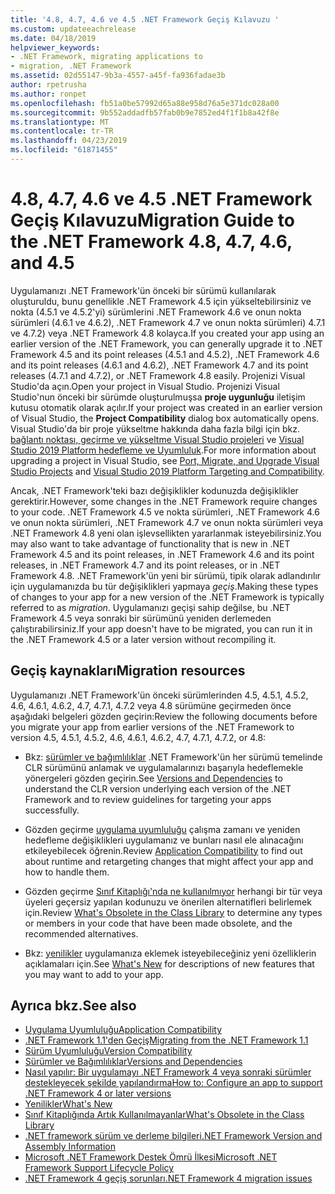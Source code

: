 ```yaml
---
title: '4.8, 4.7, 4.6 ve 4.5 .NET Framework Geçiş Kılavuzu '
ms.custom: updateeachrelease
ms.date: 04/18/2019
helpviewer_keywords:
- .NET Framework, migrating applications to
- migration, .NET Framework
ms.assetid: 02d55147-9b3a-4557-a45f-fa936fadae3b
author: rpetrusha
ms.author: ronpet
ms.openlocfilehash: fb51a0be57992d65a88e958d76a5e371dc028a00
ms.sourcegitcommit: 9b552addadfb57fab0b9e7852ed4f1f1b8a42f8e
ms.translationtype: MT
ms.contentlocale: tr-TR
ms.lasthandoff: 04/23/2019
ms.locfileid: "61871455"
---
```

# <a name="migration-guide-to-the-net-framework-48-47-46-and-45"></a><span data-ttu-id="a0f1e-102">4.8, 4.7, 4.6 ve 4.5 .NET Framework Geçiş Kılavuzu</span><span class="sxs-lookup"><span data-stu-id="a0f1e-102">Migration Guide to the .NET Framework 4.8, 4.7, 4.6, and 4.5</span></span>

<span data-ttu-id="a0f1e-103">Uygulamanızı .NET Framework'ün önceki bir sürümü kullanılarak oluşturuldu, bunu genellikle .NET Framework 4.5 için yükseltebilirsiniz ve nokta (4.5.1 ve 4.5.2'yi) sürümlerini .NET Framework 4.6 ve onun nokta sürümleri (4.6.1 ve 4.6.2), .NET Framework 4.7 ve onun nokta sürümleri) 4.7.1 ve 4.7.2) veya .NET Framework 4.8 kolayca.</span><span class="sxs-lookup"><span data-stu-id="a0f1e-103">If you created your app using an earlier version of the .NET Framework, you can generally upgrade it to .NET Framework 4.5 and its point releases (4.5.1 and 4.5.2), .NET Framework 4.6 and its point releases (4.6.1 and 4.6.2), .NET Framework 4.7 and its point releases (4.7.1 and 4.7.2), or .NET Framework 4.8 easily.</span></span> <span data-ttu-id="a0f1e-104">Projenizi Visual Studio'da açın.</span><span class="sxs-lookup"><span data-stu-id="a0f1e-104">Open your project in Visual Studio.</span></span> <span data-ttu-id="a0f1e-105">Projenizi Visual Studio'nun önceki bir sürümde oluşturulmuşsa **proje uygunluğu** iletişim kutusu otomatik olarak açılır.</span><span class="sxs-lookup"><span data-stu-id="a0f1e-105">If your project was created in an earlier version of Visual Studio, the **Project Compatibility** dialog box automatically opens.</span></span> <span data-ttu-id="a0f1e-106">Visual Studio'da bir proje yükseltme hakkında daha fazla bilgi için bkz. [bağlantı noktası, geçirme ve yükseltme Visual Studio projeleri](/visualstudio/porting/port-migrate-and-upgrade-visual-studio-projects) ve [Visual Studio 2019 Platform hedefleme ve Uyumluluk](/visualstudio/releases/2019/compatibility).</span><span class="sxs-lookup"><span data-stu-id="a0f1e-106">For more information about upgrading a project in Visual Studio, see [Port, Migrate, and Upgrade Visual Studio Projects](/visualstudio/porting/port-migrate-and-upgrade-visual-studio-projects) and [Visual Studio 2019 Platform Targeting and Compatibility](/visualstudio/releases/2019/compatibility).</span></span>

 <span data-ttu-id="a0f1e-107">Ancak, .NET Framework'teki bazı değişiklikler kodunuzda değişiklikler gerektirir.</span><span class="sxs-lookup"><span data-stu-id="a0f1e-107">However, some changes in the .NET Framework require changes to your code.</span></span> <span data-ttu-id="a0f1e-108">.NET Framework 4.5 ve nokta sürümleri, .NET Framework 4.6 ve onun nokta sürümleri, .NET Framework 4.7 ve onun nokta sürümleri veya .NET Framework 4.8 yeni olan işlevsellikten yararlanmak isteyebilirsiniz.</span><span class="sxs-lookup"><span data-stu-id="a0f1e-108">You may also want to take advantage of functionality that is new in .NET Framework 4.5 and its point releases, in .NET Framework 4.6 and its point releases, in .NET Framework 4.7 and its point releases, or in .NET Framework 4.8.</span></span> <span data-ttu-id="a0f1e-109">.NET Framework'ün yeni bir sürümü, tipik olarak adlandırılır için uygulamanızda bu tür değişiklikleri yapmaya *geçiş*.</span><span class="sxs-lookup"><span data-stu-id="a0f1e-109">Making these types of changes to your app for a new version of the .NET Framework is typically referred to as *migration*.</span></span> <span data-ttu-id="a0f1e-110">Uygulamanızı geçişi sahip değilse, bu .NET Framework 4.5 veya sonraki bir sürümünü yeniden derlemeden çalıştırabilirsiniz.</span><span class="sxs-lookup"><span data-stu-id="a0f1e-110">If your app doesn't have to be migrated, you can run it in the .NET Framework 4.5 or a later version without recompiling it.</span></span>

## <a name="migration-resources"></a><span data-ttu-id="a0f1e-111">Geçiş kaynakları</span><span class="sxs-lookup"><span data-stu-id="a0f1e-111">Migration resources</span></span>

<span data-ttu-id="a0f1e-112">Uygulamanızı .NET Framework'ün önceki sürümlerinden 4.5, 4.5.1, 4.5.2, 4.6, 4.6.1, 4.6.2, 4.7, 4.7.1, 4.7.2 veya 4.8 sürümüne geçirmeden önce aşağıdaki belgeleri gözden geçirin:</span><span class="sxs-lookup"><span data-stu-id="a0f1e-112">Review the following documents before you migrate your app from earlier versions of the .NET Framework to version 4.5, 4.5.1, 4.5.2, 4.6, 4.6.1, 4.6.2, 4.7, 4.7.1, 4.7.2, or 4.8:</span></span>

- <span data-ttu-id="a0f1e-113">Bkz: [sürümler ve bağımlılıklar](versions-and-dependencies.md) .NET Framework'ün her sürümü temelinde CLR sürümünü anlamak ve uygulamalarınızı başarıyla hedeflemekle yönergeleri gözden geçirin.</span><span class="sxs-lookup"><span data-stu-id="a0f1e-113">See [Versions and Dependencies](versions-and-dependencies.md) to understand the CLR version underlying each version of the .NET Framework and to review guidelines for targeting your apps successfully.</span></span>

- <span data-ttu-id="a0f1e-114">Gözden geçirme [uygulama uyumluluğu](application-compatibility.md) çalışma zamanı ve yeniden hedefleme değişiklikleri uygulamanız ve bunları nasıl ele alınacağını etkileyebilecek öğrenin.</span><span class="sxs-lookup"><span data-stu-id="a0f1e-114">Review [Application Compatibility](application-compatibility.md) to find out about runtime and retargeting changes that might affect your app and how to handle them.</span></span>

- <span data-ttu-id="a0f1e-115">Gözden geçirme [Sınıf Kitaplığı'nda ne kullanılmıyor](../whats-new/whats-obsolete.md) herhangi bir tür veya üyeleri geçersiz yapılan kodunuzu ve önerilen alternatifleri belirlemek için.</span><span class="sxs-lookup"><span data-stu-id="a0f1e-115">Review [What's Obsolete in the Class Library](../whats-new/whats-obsolete.md) to determine any types or members in your code that have been made obsolete, and the recommended alternatives.</span></span>

- <span data-ttu-id="a0f1e-116">Bkz: [yenilikler](../whats-new/index.md) uygulamanıza eklemek isteyebileceğiniz yeni özelliklerin açıklamaları için.</span><span class="sxs-lookup"><span data-stu-id="a0f1e-116">See [What's New](../whats-new/index.md) for descriptions of new features that you may want to add to your app.</span></span>

## <a name="see-also"></a><span data-ttu-id="a0f1e-117">Ayrıca bkz.</span><span class="sxs-lookup"><span data-stu-id="a0f1e-117">See also</span></span>

- [<span data-ttu-id="a0f1e-118">Uygulama Uyumluluğu</span><span class="sxs-lookup"><span data-stu-id="a0f1e-118">Application Compatibility</span></span>](application-compatibility.md)
- [<span data-ttu-id="a0f1e-119">.NET Framework 1.1'den Geçiş</span><span class="sxs-lookup"><span data-stu-id="a0f1e-119">Migrating from the .NET Framework 1.1</span></span>](migrating-from-the-net-framework-1-1.md)
- [<span data-ttu-id="a0f1e-120">Sürüm Uyumluluğu</span><span class="sxs-lookup"><span data-stu-id="a0f1e-120">Version Compatibility</span></span>](version-compatibility.md)
- [<span data-ttu-id="a0f1e-121">Sürümler ve Bağımlılıklar</span><span class="sxs-lookup"><span data-stu-id="a0f1e-121">Versions and Dependencies</span></span>](versions-and-dependencies.md)
- [<span data-ttu-id="a0f1e-122">Nasıl yapılır: Bir uygulamayı .NET Framework 4 veya sonraki sürümler destekleyecek şekilde yapılandırma</span><span class="sxs-lookup"><span data-stu-id="a0f1e-122">How to: Configure an app to support .NET Framework 4 or later versions</span></span>](how-to-configure-an-app-to-support-net-framework-4-or-4-5.md)
- [<span data-ttu-id="a0f1e-123">Yenilikler</span><span class="sxs-lookup"><span data-stu-id="a0f1e-123">What's New</span></span>](../whats-new/index.md)
- [<span data-ttu-id="a0f1e-124">Sınıf Kitaplığında Artık Kullanılmayanlar</span><span class="sxs-lookup"><span data-stu-id="a0f1e-124">What's Obsolete in the Class Library</span></span>](../whats-new/whats-obsolete.md)
- [<span data-ttu-id="a0f1e-125">.NET framework sürüm ve derleme bilgileri</span><span class="sxs-lookup"><span data-stu-id="a0f1e-125">.NET Framework Version and Assembly Information</span></span>](https://go.microsoft.com/fwlink/?LinkId=201701)
- [<span data-ttu-id="a0f1e-126">Microsoft .NET Framework Destek Ömrü İlkesi</span><span class="sxs-lookup"><span data-stu-id="a0f1e-126">Microsoft .NET Framework Support Lifecycle Policy</span></span>](https://go.microsoft.com/fwlink/?LinkId=196607)
- [<span data-ttu-id="a0f1e-127">.NET Framework 4 geçiş sorunları</span><span class="sxs-lookup"><span data-stu-id="a0f1e-127">.NET Framework 4 migration issues</span></span>](net-framework-4-migration-issues.md)